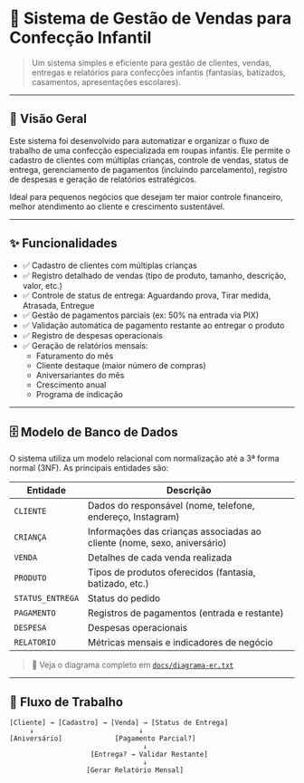 # 🧵 Sistema de Gestão de Vendas para Confecção Infantil

> Um sistema simples e eficiente para gestão de clientes, vendas, entregas e relatórios para confecções infantis (fantasias, batizados, casamentos, apresentações escolares).

---

## 📌 Visão Geral

Este sistema foi desenvolvido para automatizar e organizar o fluxo de trabalho de uma confecção especializada em roupas infantis. Ele permite o cadastro de clientes com múltiplas crianças, controle de vendas, status de entrega, gerenciamento de pagamentos (incluindo parcelamento), registro de despesas e geração de relatórios estratégicos.

Ideal para pequenos negócios que desejam ter maior controle financeiro, melhor atendimento ao cliente e crescimento sustentável.

---

## ✨ Funcionalidades

- ✅ Cadastro de clientes com múltiplas crianças
- ✅ Registro detalhado de vendas (tipo de produto, tamanho, descrição, valor, etc.)
- ✅ Controle de status de entrega: Aguardando prova, Tirar medida, Atrasada, Entregue
- ✅ Gestão de pagamentos parciais (ex: 50% na entrada via PIX)
- ✅ Validação automática de pagamento restante ao entregar o produto
- ✅ Registro de despesas operacionais
- ✅ Geração de relatórios mensais:
  - Faturamento do mês
  - Cliente destaque (maior número de compras)
  - Aniversariantes do mês
  - Crescimento anual
  - Programa de indicação

---

## 🗄️ Modelo de Banco de Dados

O sistema utiliza um modelo relacional com normalização até a 3ª forma normal (3NF). As principais entidades são:

| Entidade | Descrição |
|--------|-----------|
| `CLIENTE` | Dados do responsável (nome, telefone, endereço, Instagram) |
| `CRIANÇA` | Informações das crianças associadas ao cliente (nome, sexo, aniversário) |
| `VENDA` | Detalhes de cada venda realizada |
| `PRODUTO` | Tipos de produtos oferecidos (fantasia, batizado, etc.) |
| `STATUS_ENTREGA` | Status do pedido |
| `PAGAMENTO` | Registros de pagamentos (entrada e restante) |
| `DESPESA` | Despesas operacionais |
| `RELATORIO` | Métricas mensais e indicadores de negócio |

> 📂 Veja o diagrama completo em [`docs/diagrama-er.txt`](docs/diagrama-er.txt)

---

## 🔄 Fluxo de Trabalho

```text
[Cliente] → [Cadastro] → [Venda] → [Status de Entrega]
     ↓                          ↓
[Aniversário]             [Pagamento Parcial?]
                                 ↓
                    [Entrega? → Validar Restante]
                                 ↓
                   [Gerar Relatório Mensal]
